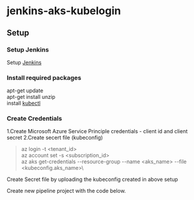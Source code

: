 # jenkins-aks-kubelogin

## Setup

### Setup Jenkins
Setup [Jenkins](https://docs.microsoft.com/en-us/azure/developer/jenkins/configure-on-linux-vm)

### Install required packages
apt-get update\
apt-get install unzip\
install [kubectl](https://kubernetes.io/docs/tasks/tools/install-kubectl-linux/#install-using-native-package-management)

### Create Credentials

1.Create Microsoft Azure Service Principle credentials - client id and client secret
2.Create secert file (kubeconfig)

> az login -t <tenant_id>\
> az account set -s <subscription_id>\
> az aks get-credentials --resource-group <rg> --name <aks_name> --file <kubeconfig.aks_name>\

Create Secret file by uploading the kubeconfig created in above setup


Create new pipeline project with the code below.
